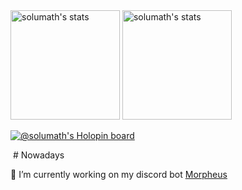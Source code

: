 <span>
        <img height="175em" media="(prefers-color-scheme: dark)" alt="solumath's stats" src="https://vercel-server-readme-stats-solumath.vercel.app/api?username=solumath&show_icons=true&bg_color=ffffff00&text_color=cdd6f4&icon_color=95b7e6&title_color=95b7e6&border_color=bac2de32&border_radius=16&include_all_commits=true&count_private=true">
        <img height="175em" alt="solumath's stats" media="(prefers-color-scheme: dark)" src="https://vercel-server-readme-stats-solumath.vercel.app/api/top-langs/?username=solumath&show_icons=true&bg_color=ffffff00&text_color=cdd6f4&icon_color=95b7e6&title_color=95b7e6&border_color=bac2de32&border_radius=16&include_all_commits=true&count_private=true&layout=compact">
</span>

[![@solumath's Holopin board](https://holopin.me/solumath)](https://holopin.io/@solumath)

<img src="https://komarev.com/ghpvc/?username=solumath&style=flat-square&color=blue" alt=""/>
# Nowadays

🔭 I’m currently working on my discord bot [Morpheus](https://github.com/solumath/Morpheus)

<!--
- 🌱 I’m currently learning ...
- 👯 I’m looking to collaborate on ...
- 🤔 I’m looking for help with ...
- 💬 Ask me about ...
- 📫 How to reach me: ...
- 😄 Pronouns: ...
- ⚡ Fun fact: ...
-->
